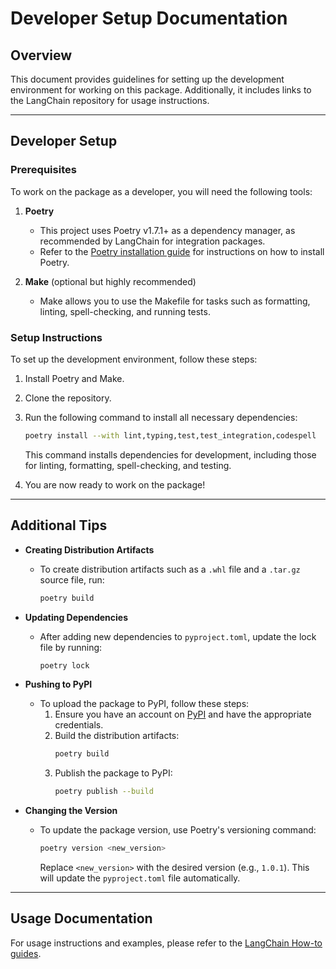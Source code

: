 # Developer Setup Documentation

## Overview
This document provides guidelines for setting up the development environment for working on this package. Additionally, it includes links to the LangChain repository for usage instructions.

---

## Developer Setup

### Prerequisites
To work on the package as a developer, you will need the following tools:

1. **Poetry**
   - This project uses Poetry v1.7.1+ as a dependency manager, as recommended by LangChain for integration packages.
   - Refer to the [Poetry installation guide](https://python-poetry.org/docs/#installation) for instructions on how to install Poetry.

2. **Make** (optional but highly recommended)
   - Make allows you to use the Makefile for tasks such as formatting, linting, spell-checking, and running tests.

### Setup Instructions

To set up the development environment, follow these steps:

1. Install Poetry and Make.
2. Clone the repository.
3. Run the following command to install all necessary dependencies:

   ```bash
   poetry install --with lint,typing,test,test_integration,codespell
   ```

   This command installs dependencies for development, including those for linting, formatting, spell-checking, and testing.

4. You are now ready to work on the package!

---

## Additional Tips

- **Creating Distribution Artifacts**
  - To create distribution artifacts such as a `.whl` file and a `.tar.gz` source file, run:

    ```bash
    poetry build
    ```

- **Updating Dependencies**
  - After adding new dependencies to `pyproject.toml`, update the lock file by running:

    ```bash
    poetry lock
    ```

- **Pushing to PyPI**
  - To upload the package to PyPI, follow these steps:
    1. Ensure you have an account on [PyPI](https://pypi.org/) and have the appropriate credentials.
    2. Build the distribution artifacts:
       ```bash
       poetry build
       ```
    3. Publish the package to PyPI:
       ```bash
       poetry publish --build
       ```

- **Changing the Version**
  - To update the package version, use Poetry's versioning command:
    ```bash
    poetry version <new_version>
    ```
    Replace `<new_version>` with the desired version (e.g., `1.0.1`). This will update the `pyproject.toml` file automatically.

---

## Usage Documentation
For usage instructions and examples, please refer to the [LangChain How-to guides](https://python.langchain.com/docs/how_to/).


